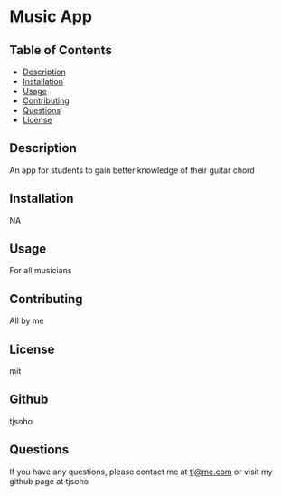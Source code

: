 
# Music App

## Table of Contents
- [Description](#description)
- [Installation](#installation)
- [Usage](#usage)
- [Contributing](#contributing)
- [Questions](#questions)
- [License](#license)


## Description
An app for students to gain better knowledge of their guitar chord

## Installation
NA

## Usage
For all musicians

## Contributing
All by me

## License
mit

## Github
tjsoho

## Questions
If you have any questions, please contact me at tj@me.com or visit my github page at tjsoho

  

